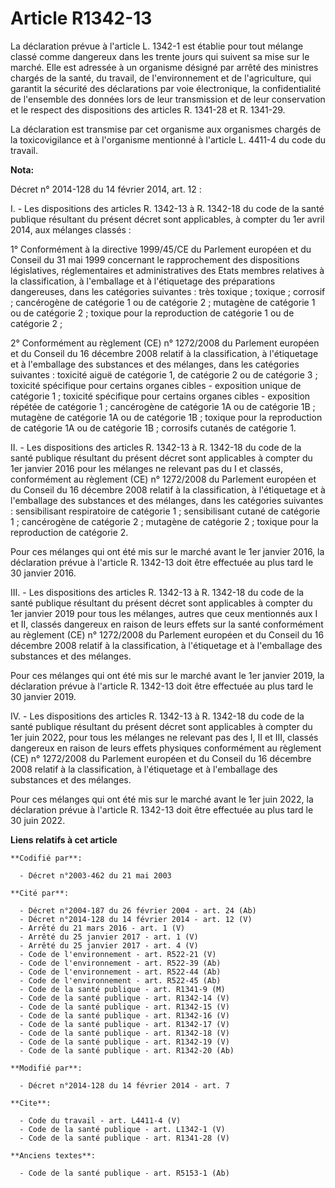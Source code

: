 # Article R1342-13

La déclaration prévue à l'article L. 1342-1 est établie pour tout mélange classé comme dangereux dans les trente jours qui
suivent sa mise sur le marché. Elle est adressée à un organisme désigné par arrêté des ministres chargés de la santé, du
travail, de l'environnement et de l'agriculture, qui garantit la sécurité des déclarations par voie électronique, la
confidentialité de l'ensemble des données lors de leur transmission et de leur conservation et le respect des dispositions
des articles R. 1341-28 et R. 1341-29. 

La déclaration est transmise par cet organisme aux organismes chargés de la toxicovigilance et à l'organisme mentionné à
l'article L. 4411-4 du code du travail.

**Nota:**

Décret n° 2014-128 du 14 février 2014, art. 12 : 

I. - Les dispositions des articles R. 1342-13 à R. 1342-18 du code de la santé publique résultant du présent décret sont
applicables, à compter du 1er avril 2014, aux mélanges classés :

1° Conformément à la directive 1999/45/CE du Parlement européen et du Conseil du 31 mai 1999 concernant le rapprochement des
dispositions législatives, réglementaires et administratives des Etats membres relatives à la classification, à l'emballage
et à l'étiquetage des préparations dangereuses, dans les catégories suivantes : très toxique ; toxique ; corrosif ;
cancérogène de catégorie 1 ou de catégorie 2 ; mutagène de catégorie 1 ou de catégorie 2 ; toxique pour la reproduction de
catégorie 1 ou de catégorie 2 ;

2° Conformément au règlement (CE) n° 1272/2008 du Parlement européen et du Conseil du 16 décembre 2008 relatif à la
classification, à l'étiquetage et à l'emballage des substances et des mélanges, dans les catégories suivantes : toxicité
aiguë de catégorie 1, de catégorie 2 ou de catégorie 3 ; toxicité spécifique pour certains organes cibles - exposition unique
de catégorie 1 ; toxicité spécifique pour certains organes cibles - exposition répétée de catégorie 1 ; cancérogène de
catégorie 1A ou de catégorie 1B ; mutagène de catégorie 1A ou de catégorie 1B ; toxique pour la reproduction de catégorie 1A
ou de catégorie 1B ; corrosifs cutanés de catégorie 1.

II. - Les dispositions des articles R. 1342-13 à R. 1342-18 du code de la santé publique résultant du présent décret sont
applicables à compter du 1er janvier 2016 pour les mélanges ne relevant pas du I et classés, conformément au règlement (CE)
n° 1272/2008 du Parlement européen et du Conseil du 16 décembre 2008 relatif à la classification, à l'étiquetage et à
l'emballage des substances et des mélanges, dans les catégories suivantes : sensibilisant respiratoire de catégorie 1 ;
sensibilisant cutané de catégorie 1 ; cancérogène de catégorie 2 ; mutagène de catégorie 2 ; toxique pour la reproduction de
catégorie 2.

Pour ces mélanges qui ont été mis sur le marché avant le 1er janvier 2016, la déclaration prévue à l'article R. 1342-13 doit
être effectuée au plus tard le 30 janvier 2016.

III. - Les dispositions des articles R. 1342-13 à R. 1342-18 du code de la santé publique résultant du présent décret sont
applicables à compter du 1er janvier 2019 pour tous les mélanges, autres que ceux mentionnés aux I et II, classés dangereux
en raison de leurs effets sur la santé conformément au règlement (CE) n° 1272/2008 du Parlement européen et du Conseil du 16
décembre 2008 relatif à la classification, à l'étiquetage et à l'emballage des substances et des mélanges.

Pour ces mélanges qui ont été mis sur le marché avant le 1er janvier 2019, la déclaration prévue à l'article R. 1342-13 doit
être effectuée au plus tard le 30 janvier 2019.

IV. - Les dispositions des articles R. 1342-13 à R. 1342-18 du code de la santé publique résultant du présent décret sont
applicables à compter du 1er juin 2022, pour tous les mélanges ne relevant pas des I, II et III, classés dangereux en raison
de leurs effets physiques conformément au règlement (CE) n° 1272/2008 du Parlement européen et du Conseil du 16 décembre 2008
relatif à la classification, à l'étiquetage et à l'emballage des substances et des mélanges.

Pour ces mélanges qui ont été mis sur le marché avant le 1er juin 2022, la déclaration prévue à l'article R. 1342-13 doit
être effectuée au plus tard le 30 juin 2022.

**Liens relatifs à cet article**

	**Codifié par**:

	  - Décret n°2003-462 du 21 mai 2003

	**Cité par**:

	  - Décret n°2004-187 du 26 février 2004 - art. 24 (Ab)
	  - Décret n°2014-128 du 14 février 2014 - art. 12 (V)
	  - Arrêté du 21 mars 2016 - art. 1 (V)
	  - Arrêté du 25 janvier 2017 - art. 1 (V)
	  - Arrêté du 25 janvier 2017 - art. 4 (V)
	  - Code de l'environnement - art. R522-21 (V)
	  - Code de l'environnement - art. R522-39 (Ab)
	  - Code de l'environnement - art. R522-44 (Ab)
	  - Code de l'environnement - art. R522-45 (Ab)
	  - Code de la santé publique - art. R1341-9 (M)
	  - Code de la santé publique - art. R1342-14 (V)
	  - Code de la santé publique - art. R1342-15 (V)
	  - Code de la santé publique - art. R1342-16 (V)
	  - Code de la santé publique - art. R1342-17 (V)
	  - Code de la santé publique - art. R1342-18 (V)
	  - Code de la santé publique - art. R1342-19 (V)
	  - Code de la santé publique - art. R1342-20 (Ab)

	**Modifié par**:

	  - Décret n°2014-128 du 14 février 2014 - art. 7

	**Cite**:

	  - Code du travail - art. L4411-4 (V)
	  - Code de la santé publique - art. L1342-1 (V)
	  - Code de la santé publique - art. R1341-28 (V)

	**Anciens textes**:

	  - Code de la santé publique - art. R5153-1 (Ab)
